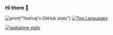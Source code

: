### Hi there 👋
![print("Yashraj's GitHub stats")](https://github-readme-stats.vercel.app/api?username=yashraj2003e&show_icons=true&theme=github_dark)  [![Top Languages](https://github-readme-stats.vercel.app/api/top-langs/?username=yashraj2003e&theme=github_dark&layout=compact)](https://github.com/yashraj2003e/github-readme-stats)

[![wakatime stats](https://github-readme-stats.vercel.app/api/wakatime?username=yashraj2003e&theme=github_dark)](https://github.com/yashraj2003e/github-readme-stats)



